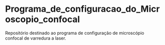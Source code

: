 # Programa_de_configuracao_do_Microscopio_confocal
Repositório destinado ao programa de configuração de microscópio confocal de varredura a laser. 
